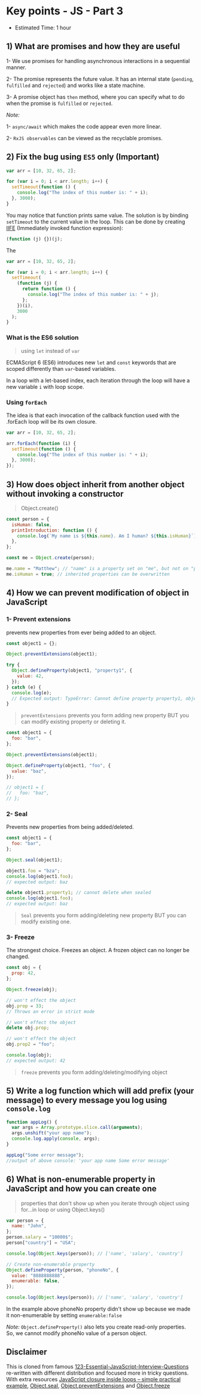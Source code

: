 # Key points - JS - Part 3

- Estimated Time: 1 hour

## 1) What are promises and how they are useful

1- We use promises for handling asynchronous interactions in a sequential
manner.

2- The promise represents the future value. It has an internal state (`pending`, `fulfilled` and `rejected`) and works like a state machine.

3- A promise object has `then` method, where you can specify what to do when the
promise is `fulfilled` or `rejected`.

_Note:_

1- `async/await` which makes the code appear even more linear.

2- `RxJS observables` can be viewed as the recyclable promises.

## 2) Fix the bug using `ES5` only (Important)

```js
var arr = [10, 32, 65, 2];

for (var i = 0; i < arr.length; i++) {
  setTimeout(function () {
    console.log("The index of this number is: " + i);
  }, 3000);
}
```

You may notice that function prints same value. The solution is by binding
`setTimeout` to the current value in the loop. This can be done by creating
[IIFE](https://www.youtube.com/watch?v=3cbiZV4H22c) (Immediately invoked
function expression):

```js
(function (j) {})(j);
```

The

```js
var arr = [10, 32, 65, 2];

for (var i = 0; i < arr.length; i++) {
  setTimeout(
    (function (j) {
      return function () {
        console.log("The index of this number is: " + j);
      };
    })(i),
    3000
  );
}
```

### What is the ES6 solution

> using `let` instead of `var`

ECMAScript 6 (ES6) introduces new `let` and `const` keywords that are scoped
differently than `var`-based variables.

In a loop with a let-based index, each iteration through the loop
will have a new variable `i` with loop scope.

### Using `forEach`

The idea is that each invocation of the callback function used with the .forEach
loop will be its own closure.

```js
var arr = [10, 32, 65, 2];

arr.forEach(function (i) {
  setTimeout(function () {
    console.log("The index of this number is: " + i);
  }, 3000);
});
```

## 3) How does object inherit from another object without invoking a constructor

> Object.create()

```js
const person = {
  isHuman: false,
  printIntroduction: function () {
    console.log(`My name is ${this.name}. Am I human? ${this.isHuman}`);
  },
};

const me = Object.create(person);

me.name = "Matthew"; // "name" is a property set on "me", but not on "person"
me.isHuman = true; // inherited properties can be overwritten
```

## 4) How we can prevent modification of object in JavaScript

### 1- Prevent extensions

prevents new properties from ever being added to an object.

```js
const object1 = {};

Object.preventExtensions(object1);

try {
  Object.defineProperty(object1, "property1", {
    value: 42,
  });
} catch (e) {
  console.log(e);
  // Expected output: TypeError: Cannot define property property1, object is not extensible
}
```

> `preventExtensions` prevents you form adding new property BUT you can modify
> existing property or deleting it.

```js
const object1 = {
  foo: "bar",
};

Object.preventExtensions(object1);

Object.defineProperty(object1, "foo", {
  value: "baz",
});

// object1 = {
//   foo: "baz",
// };
```

### 2- Seal

Prevents new properties from being added/deleted.

```js
const object1 = {
  foo: "bar",
};

Object.seal(object1);

object1.foo = "bza";
console.log(object1.foo);
// expected output: baz

delete object1.property1; // cannot delete when sealed
console.log(object1.foo);
// expected output: baz
```

> `Seal` prevents you form adding/deleting new property BUT you can modify
> existing one.

### 3- Freeze

The strongest choice. Freezes an object. A frozen object can no longer be
changed.

```js
const obj = {
  prop: 42,
};

Object.freeze(obj);

// won't effect the object
obj.prop = 33;
// Throws an error in strict mode

// won't effect the object
delete obj.prop;

// won't effect the object
obj.prop2 = "foo";

console.log(obj);
// expected output: 42
```

> `freeze` prevents you form adding/deleting/modifying object

## 5) Write a log function which will add prefix (your message) to every message you log using `console.log`

```js
function appLog() {
  var args = Array.prototype.slice.call(arguments);
  args.unshift("your app name");
  console.log.apply(console, args);
}

appLog("Some error message");
//output of above console: 'your app name Some error message'
```

## 6) What is non-enumerable property in JavaScript and how you can create one

> properties that don't show up when you iterate through object using for...in loop or using Object.keys()

```js
var person = {
  name: "John",
};
person.salary = "10000$";
person["country"] = "USA";

console.log(Object.keys(person)); // ['name', 'salary', 'country']

// Create non-enumerable property
Object.defineProperty(person, "phoneNo", {
  value: "8888888888",
  enumerable: false,
});

console.log(Object.keys(person)); // ['name', 'salary', 'country']
```

In the example above phoneNo property didn't show up because we made it
non-enumerable by setting `enumerable:false`

_Note:_ `Object.defineProperty()` also lets you create read-only properties. So,
we cannot modify phoneNo value of a person object.

## Disclaimer

This is cloned from famous
[123-Essential-JavaScript-Interview-Questions](https://github.com/ganqqwerty/123-Essential-JavaScript-Interview-Questions)
re-written with different distribution and focused more in tricky questions.
With extra resources [JavaScript closure
inside loops – simple practical
example](https://stackoverflow.com/questions/750486/javascript-closure-inside-loops-simple-practical-example),
[Object.seal](https://developer.mozilla.org/en-US/docs/Web/JavaScript/Reference/Global_Objects/Object/seal),
[Object.preventExtensions](https://developer.mozilla.org/en-US/docs/Web/JavaScript/Reference/Global_Objects/Object/preventExtensions)
and
[Object.freeze](https://developer.mozilla.org/en-US/docs/Web/JavaScript/Reference/Global_Objects/Object/freeze)
